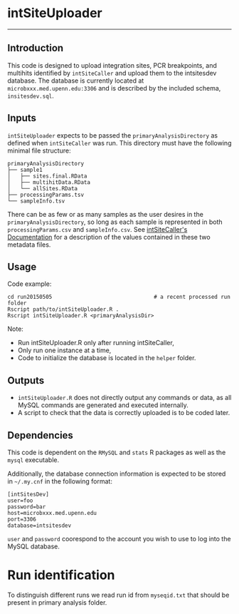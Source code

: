 # intSiteUploader

***


## Introduction
This code is designed to upload integration sites, PCR breakpoints, and multihits identified by `intSiteCaller` and upload them to the intsitesdev database.  The database is currently located at `microbxxx.med.upenn.edu:3306` and is described by the included schema, `insitesdev.sql`.


## Inputs

`intSiteUploader` expects to be passed the `primaryAnalysisDirectory` as defined when `intSiteCaller` was run.  This directory must have the following minimal file structure:

```
primaryAnalysisDirectory
├── sample1
│   ├── sites.final.RData
│   ├── multihitData.RData
│   └── allSites.RData
├── processingParams.tsv
└── sampleInfo.tsv
```

There can be as few or as many samples as the user desires in the `primaryAnalysisDirectory`, so long as each sample is represented in both `processingParams.csv` and `sampleInfo.csv`.  See [intSiteCaller's Documentation](http://www.github.com/esherm/intSiteCaller) for a description of the values contained in these two metadata files. 

## Usage
Code example:
```
cd run20150505                                # a recent processed run folder
Rscript path/to/intSiteUploader.R .
Rscript intSiteUploader.R <primaryAnalysisDir>
```

Note:
* Run intSiteUploader.R only after running intSiteCaller,
* Only run one instance at a time,
* Code to initialize the database is located in the `helper` folder.

## Outputs

* `intSiteUploader.R` does not directly output any commands or data, as all MySQL commands are generated and executed internally.
* A script to check that the data is correctly uploaded is to be coded later.

## Dependencies

This code is dependent on the `RMySQL` and `stats` R packages as well as the `mysql` executable.

Additionally, the database connection information is expected to be stored in `~/.my.cnf` in the following format:

```
[intSitesDev]
user=foo
password=bar
host=microbxxx.med.upenn.edu
port=3306
database=intsitesdev
```

`user` and `password` coorespond to the account you wish to use to log into the MySQL database.

# Run identification

To distinguish different runs we read
run id from `myseqid.txt` that should be present in primary analysis folder.



